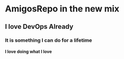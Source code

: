 # AmigosRepo in the new mix
## I love DevOps Already
### It is something I can do for a lifetime
#### I love doing what I love
